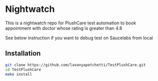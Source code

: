 # Nightwatch
This is a nightwatch repo for PlushCare test automation to book appointment with doctor whose rating is greater than 4.8

See below instruction if you want to debug test on Saucelabs from local 

## Installation
```bash
git clone https://github.com/lavanyapetchetti/TestPlushCare.git
cd TestPlushCare
make install
```